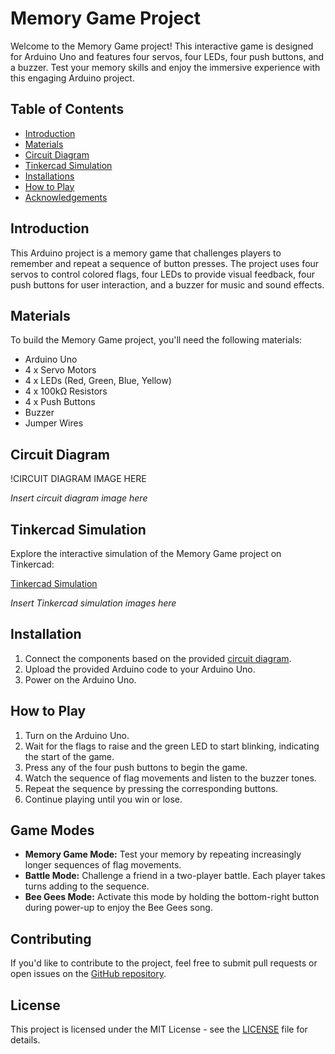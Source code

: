 # **Memory Game Project**

Welcome to the Memory Game project! This interactive game is designed for Arduino Uno and features four servos, four LEDs, four push buttons, and a buzzer. Test your memory skills and enjoy the immersive experience with this engaging Arduino project.

## **Table of Contents**

- [Introduction](#introduction)
- [Materials](#materials)
- [Circuit Diagram](#circuit-diagram)
- [Tinkercad Simulation](#tinkercad-simulation)
- [Installations](#installations)
- [How to Play](#how-to-play)
- [Acknowledgements](#acknowledgements)

## **Introduction**<a name="introduction"></a>

This Arduino project is a memory game that challenges players to remember and repeat a sequence of button presses. The project uses four servos to control colored flags, four LEDs to provide visual feedback, four push buttons for user interaction, and a buzzer for music and sound effects.

## **Materials**<a name="materials"></a>

To build the Memory Game project, you'll need the following materials:

- Arduino Uno
- 4 x Servo Motors
- 4 x LEDs (Red, Green, Blue, Yellow)
- 4 x 100kΩ Resistors
- 4 x Push Buttons
- Buzzer
- Jumper Wires

## **Circuit Diagram**<a name="circuit-diagram"></a>

!CIRCUIT DIAGRAM IMAGE HERE

*Insert circuit diagram image here*

## **Tinkercad Simulation**<a name="tinkercad-simulation"></a>

Explore the interactive simulation of the Memory Game project on Tinkercad:

[Tinkercad Simulation](https://www.tinkercad.com/)

*Insert Tinkercad simulation images here*

## **Installation**<a name="installations"></a>

1. Connect the components based on the provided [circuit diagram](  ).
2. Upload the provided Arduino code to your Arduino Uno.
3. Power on the Arduino Uno.

## **How to Play**<a name="how-to-play"></a>

1. Turn on the Arduino Uno.
2. Wait for the flags to raise and the green LED to start blinking, indicating the start of the game.
3. Press any of the four push buttons to begin the game.
4. Watch the sequence of flag movements and listen to the buzzer tones.
5. Repeat the sequence by pressing the corresponding buttons.
6. Continue playing until you win or lose.

## **Game Modes**<a name="modes"></a>

- **Memory Game Mode:** Test your memory by repeating increasingly longer sequences of flag movements.
- **Battle Mode:** Challenge a friend in a two-player battle. Each player takes turns adding to the sequence.
- **Bee Gees Mode:** Activate this mode by holding the bottom-right button during power-up to enjoy the Bee Gees song.

## **Contributing**

If you'd like to contribute to the project, feel free to submit pull requests or open issues on the [GitHub repository](https://github.com/yashreadytobox/Memory-Game).

## **License**

This project is licensed under the MIT License - see the [LICENSE]() file for details.
